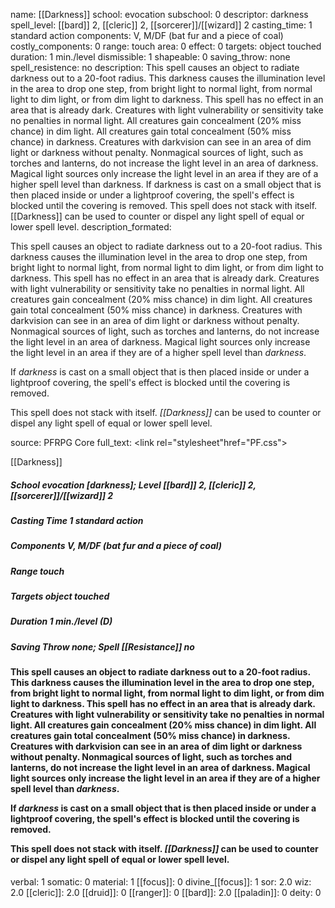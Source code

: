 name: [[Darkness]]
school: evocation
subschool: 0
descriptor: darkness
spell_level: [[bard]] 2, [[cleric]] 2, [[sorcerer]]/[[wizard]] 2
casting_time: 1 standard action
components: V, M/DF (bat fur and a piece of coal)
costly_components: 0
range: touch
area: 0
effect: 0
targets: object touched
duration: 1 min./level
dismissible: 1
shapeable: 0
saving_throw: none
spell_resistence: no
description: This spell causes an object to radiate darkness out to a 20-foot radius. This darkness causes the illumination level in the area to drop one step, from bright light to normal light, from normal light to dim light, or from dim light to darkness. This spell has no effect in an area that is already dark. Creatures with light vulnerability or sensitivity take no penalties in normal light. All creatures gain concealment (20% miss chance) in dim light. All creatures gain total concealment (50% miss chance) in darkness. Creatures with darkvision can see in an area of dim light or darkness without penalty. Nonmagical sources of light, such as torches and lanterns, do not increase the light level in an area of darkness. Magical light sources only increase the light level in an area if they are of a higher spell level than darkness. If darkness is cast on a small object that is then placed inside or under a lightproof covering, the spell's effect is blocked until the covering is removed. This spell does not stack with itself. [[Darkness]] can be used to counter or dispel any light spell of equal or lower spell level.
description_formated: <p>This spell causes an object to radiate darkness out to a 20-foot radius. This darkness causes the illumination level in the area to drop one step, from bright light to normal light, from normal light to dim light, or from dim light to darkness. This spell has no effect in an area that is already dark. Creatures with light vulnerability or sensitivity take no penalties in normal light. All creatures gain concealment (20% miss chance) in dim light. All creatures gain total concealment (50% miss chance) in darkness. Creatures with darkvision can see in an area of dim light or darkness without penalty. Nonmagical sources of light, such as torches and lanterns, do not increase the light level in an area of darkness. Magical light sources only increase the light level in an area if they are of a higher spell level than <i>darkness</i>.</p><p>If <i>darkness</i> is cast on a small object that is then placed inside or under a lightproof covering, the spell's effect is blocked until the covering is removed.</p><p>This spell does not stack with itself. <i>[[Darkness]]</i> can be used to counter or dispel any light spell of equal or lower spell level.</p>
source: PFRPG Core
full_text: <link rel="stylesheet"href="PF.css"><div class="heading"><p class="alignleft">[[Darkness]]</p><div style="clear: both;"></div></div><div><h5><b>School </b>evocation [darkness]; <b>Level </b>[[bard]] 2, [[cleric]] 2, [[sorcerer]]/[[wizard]] 2</h5><h5><b>Casting Time </b>1 standard action</h5><h5><b>Components </b>V, M/DF (bat fur and a piece of coal)</h5><h5><b>Range </b>touch</h5><h5><b>Targets </b> object touched</h5><h5><b>Duration </b>1 min./level (D)</h5><h5><b>Saving Throw </b>none; <b>Spell [[Resistance]] </b>no</h5></div><div><h4><p>This spell causes an object to radiate darkness out to a 20-foot radius. This darkness causes the illumination level in the area to drop one step, from bright light to normal light, from normal light to dim light, or from dim light to darkness. This spell has no effect in an area that is already dark. Creatures with light vulnerability or sensitivity take no penalties in normal light. All creatures gain concealment (20% miss chance) in dim light. All creatures gain total concealment (50% miss chance) in darkness. Creatures with darkvision can see in an area of dim light or darkness without penalty. Nonmagical sources of light, such as torches and lanterns, do not increase the light level in an area of darkness. Magical light sources only increase the light level in an area if they are of a higher spell level than <i>darkness</i>.</p><p>If <i>darkness</i> is cast on a small object that is then placed inside or under a lightproof covering, the spell's effect is blocked until the covering is removed.</p><p>This spell does not stack with itself. <i>[[Darkness]]</i> can be used to counter or dispel any light spell of equal or lower spell level.</p></h4></div>
verbal: 1
somatic: 0
material: 1
[[focus]]: 0
divine_[[focus]]: 1
sor: 2.0
wiz: 2.0
[[cleric]]: 2.0
[[druid]]: 0
[[ranger]]: 0
[[bard]]: 2.0
[[paladin]]: 0
deity: 0
